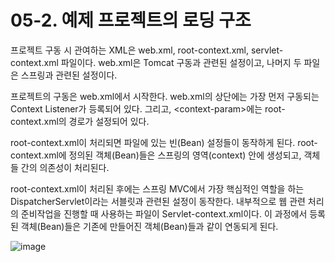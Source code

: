 # 05-2. 예제 프로젝트의 로딩 구조
프로젝트 구동 시 관여하는 XML은 web.xml, root-context.xml, servlet-context.xml 파일이다.
web.xml은 Tomcat 구동과 관련된 설정이고, 나머지 두 파일은 스프링과 관련된 설정이다.

프로젝트의 구동은 web.xml에서 시작한다.
web.xml의 상단에는 가장 먼저 구동되는 Context Listener가 등록되어 있다.
그리고, \<context-param>에는 root-context.xml의 경로가 설정되어 있다.

root-context.xml이 처리되면 파일에 있는 빈(Bean) 설정들이 동작하게 된다.
root-context.xml에 정의된 객체(Bean)들은 스프링의 영역(context) 안에 생성되고, 객체들 간의 의존성이 처리된다.

root-context.xml이 처리된 후에는 스프링 MVC에서 가장 핵심적인 역할을 하는 DispatcherServlet이라는 서블릿과 관련된 설정이 동작한다.
내부적으로 웹 관련 처리의 준비작업을 진행할 때 사용하는 파일이 Servlet-context.xml이다.
이 과정에서 등록된 객체(Bean)들은 기존에 만들어진 객체(Bean)들과 같이 연동되게 된다.

![image](https://github.com/GYUNGAEEEE/Spring/assets/158580466/5537c111-1132-4f3c-8840-883f62975052)
